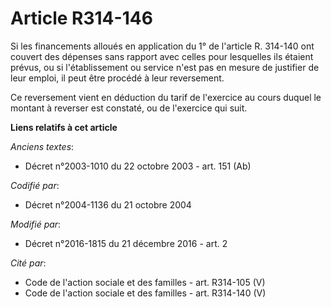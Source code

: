 # Article R314-146

Si les financements alloués en application du 1° de l'article R. 314-140 ont couvert des dépenses sans rapport avec celles
pour lesquelles ils étaient prévus, ou si l'établissement ou service n'est pas en mesure de justifier de leur emploi, il peut
être procédé à leur reversement. 

Ce reversement vient en déduction du tarif de l'exercice au cours duquel le montant à reverser est constaté, ou de l'exercice
qui suit.

**Liens relatifs à cet article**

_Anciens textes_:

  - Décret n°2003-1010 du 22 octobre 2003 - art. 151 (Ab)

_Codifié par_:

  - Décret n°2004-1136 du 21 octobre 2004

_Modifié par_:

  - Décret n°2016-1815 du 21 décembre 2016 - art. 2

_Cité par_:

  - Code de l'action sociale et des familles - art. R314-105 (V)
  - Code de l'action sociale et des familles - art. R314-140 (V)
